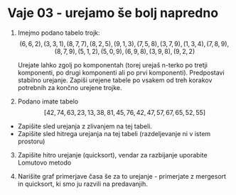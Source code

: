 # Vaje 03 - urejamo še bolj napredno

 1. Imejmo podano tabelo trojk: 
    $$(6,6,2),  (3,3,1),   (8,7,7),   (8,2,5),   (9,1,3),   (7,5,8),   (3,7,9),   (1,3,4),   (7,8,9),   (8,7,9),  (5,1,2),   (5,0,9),   (6,9,8),   (3,9,8),   (9,2,2)$$ 

    Urejate lahko zgolj po komponentah (torej urejaš n-terko po tretji komponenti, po drugi komponenti ali po prvi komponenti). Predpostavi stabilno urejanje. Zapiši urejene tabele po vsakem od treh korakov potrebnih za končno urejene trojke.

 2. Podano imate tabelo $$[42, 74, 63, 23, 13, 38, 81, 45, 76, 42, 47, 57, 67, 65, 52, 55]$$

 - Zapišite sled urejanja z zlivanjem na tej tabeli.
 - Zapišite sled hitrega urejanja na tej tabeli (razdeljevanje ni v istem prostoru)

 3. Zapišite hitro urejanje (quicksort), vendar za razbijanje uporabite Lomutovo metodo

 4. Narišite graf primerjave časa še za to urejanje - primerjate z mergesort in quicksort, ki smo ju razvili na predavanjih.

